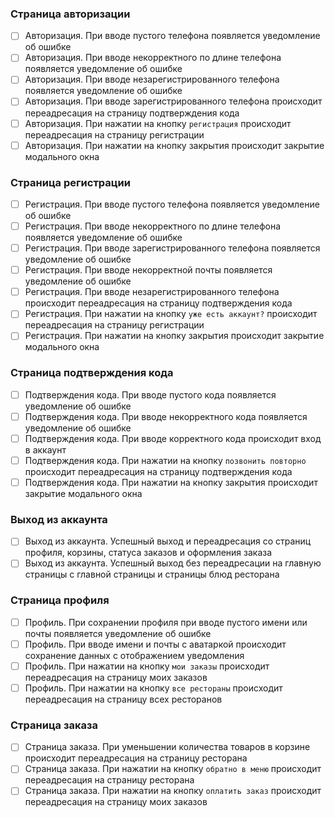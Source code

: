 ### Страница авторизации
- [ ] Авторизация. При вводе пустого телефона появляется уведомление об ошибке
- [ ] Авторизация. При вводе некорректного по длине телефона появляется уведомление об ошибке
- [ ] Авторизация. При вводе незарегистрированного телефона появляется уведомление об ошибке
- [ ] Авторизация. При вводе зарегистрированного телефона происходит переадресация на страницу подтверждения кода
- [ ] Авторизация. При нажатии на кнопку `регистрация` происходит переадресация на страницу регистрации
- [ ] Авторизация. При нажатии на кнопку закрытия происходит закрытие модального окна

### Страница регистрации
- [ ] Регистрация. При вводе пустого телефона появляется уведомление об ошибке
- [ ] Регистрация. При вводе некорректного по длине телефона появляется уведомление об ошибке
- [ ] Регистрация. При вводе зарегистрированного телефона появляется уведомление об ошибке
- [ ] Регистрация. При вводе некорректной почты появляется уведомление об ошибке
- [ ] Регистрация. При вводе незарегистрированного телефона происходит переадресация на страницу подтверждения кода
- [ ] Регистрация. При нажатии на кнопку `уже есть аккаунт?` происходит переадресация на страницу регистрации
- [ ] Регистрация. При нажатии на кнопку закрытия происходит закрытие модального окна

### Страница подтверждения кода
- [ ] Подтверждения кода. При вводе пустого кода появляется уведомление об ошибке
- [ ] Подтверждения кода. При вводе некорректного кода появляется уведомление об ошибке
- [ ] Подтверждения кода. При вводе корректного кода происходит вход в аккаунт
- [ ] Подтверждения кода. При нажатии на кнопку `позвонить повторно` происходит переадресация на страницу подтверждения кода
- [ ] Подтверждения кода. При нажатии на кнопку закрытия происходит закрытие модального окна

### Выход из аккаунта
- [ ] Выход из аккаунта. Успешный выход и переадресация со страниц профиля, корзины, статуса заказов и оформления заказа
- [ ] Выход из аккаунта. Успешный выход без переадресации на главную страницы с главной страницы и страницы блюд ресторана

### Страница профиля
- [ ] Профиль. При сохранении профиля при вводе пустого имени или почты появляется уведомление об ошибке
- [ ] Профиль. При вводе имени и почты с аватаркой происходит сохранение данных с отображением уведомления
- [ ] Профиль. При нажатии на кнопку `мои заказы` происходит переадресация на страницу моих заказов
- [ ] Профиль. При нажатии на кнопку `все рестораны` происходит переадресация на страницу всех ресторанов

### Страница заказа
- [ ] Страница заказа. При уменьшении количества товаров в корзине происходит переадресация на страницу ресторана
- [ ] Страница заказа. При нажатии на кнопку `обратно в меню` происходит переадресация на страницу ресторана
- [ ] Страница заказа. При нажатии на кнопку `оплатить заказ` происходит переадресация на страницу моих заказов
